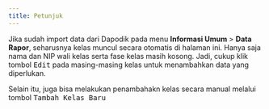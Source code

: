 ```yaml
---
title: Petunjuk
---
```


Jika sudah import data dari Dapodik pada menu **Informasi Umum** > **Data Rapor**, seharusnya kelas muncul secara otomatis di halaman ini. Hanya saja nama dan NIP wali kelas serta fase kelas masih kosong. Jadi, cukup klik tombol <kbd class="kbd">Edit</kbd> pada masing-masing kelas untuk menambahkan data yang diperlukan.

Selain itu, juga bisa melakukan penambahakn kelas secara manual melalui tombol <kbd class="kbd">Tambah Kelas Baru</kbd>